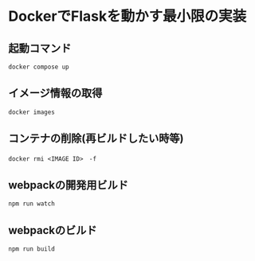# DockerでFlaskを動かす最小限の実装

## 起動コマンド
```
docker compose up
```
## イメージ情報の取得
```
docker images
```
## コンテナの削除(再ビルドしたい時等)
```
docker rmi <IMAGE ID>　-f
```

## webpackの開発用ビルド
```
npm run watch
```
## webpackのビルド
```
npm run build
```
